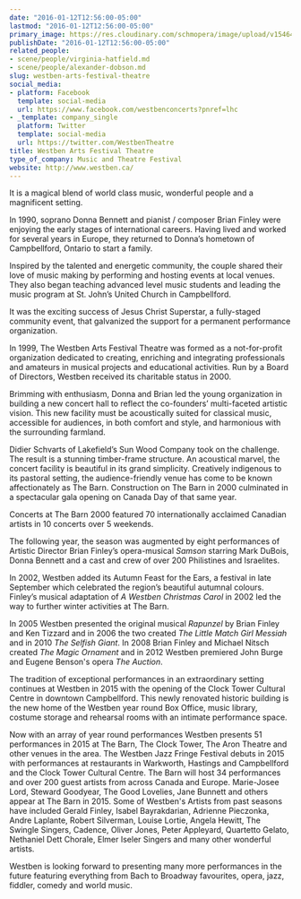 ```yaml
---
date: "2016-01-12T12:56:00-05:00"
lastmod: "2016-01-12T12:56:00-05:00"
primary_image: https://res.cloudinary.com/schmopera/image/upload/v1546481309/media/2019/01/Logo-WestbenArtsFestivalTheatre.png
publishDate: "2016-01-12T12:56:00-05:00"
related_people:
- scene/people/virginia-hatfield.md
- scene/people/alexander-dobson.md
slug: westben-arts-festival-theatre
social_media:
- platform: Facebook
  template: social-media
  url: https://www.facebook.com/westbenconcerts?pnref=lhc
- _template: company_single
  platform: Twitter
  template: social-media
  url: https://twitter.com/WestbenTheatre
title: Westben Arts Festival Theatre
type_of_company: Music and Theatre Festival
website: http://www.westben.ca/
---
```

It is a magical blend of world class music, wonderful people and a magnificent setting.

In 1990, soprano Donna Bennett and pianist / composer Brian Finley were enjoying the early stages of international careers. Having lived and worked for several years in Europe, they returned to Donna’s hometown of Campbellford, Ontario to start a family.

Inspired by the talented and energetic community, the couple shared their love of music making by performing and hosting events at local venues. They also began teaching advanced level music students and leading the music program at St. John’s United Church in Campbellford.

It was the exciting success of Jesus Christ Superstar, a fully-staged community event, that galvanized the support for a permanent performance organization.

In 1999, The Westben Arts Festival Theatre was formed as a not-for-profit organization dedicated to creating, enriching and integrating professionals and amateurs in musical projects and educational activities. Run by a Board of Directors, Westben received its charitable status in 2000.

Brimming with enthusiasm, Donna and Brian led the young organization in building a new concert hall to reflect the co-founders’ multi-faceted artistic vision. This new facility must be acoustically suited for classical music, accessible for audiences, in both comfort and style, and harmonious with the surrounding farmland.

Didier Schvarts of Lakefield’s Sun Wood Company took on the challenge. The result is a stunning timber-frame structure. An acoustical marvel, the concert facility is beautiful in its grand simplicity. Creatively indigenous to its pastoral setting, the audience-friendly venue has come to be known affectionately as The Barn. Construction on The Barn in 2000 culminated in a spectacular gala opening on Canada Day of that same year.

Concerts at The Barn 2000 featured 70 internationally acclaimed Canadian artists in 10 concerts over 5 weekends.

The following year, the season was augmented by eight performances of Artistic Director Brian Finley’s opera-musical *Samson* starring Mark DuBois, Donna Bennett and a cast and crew of over 200 Philistines and Israelites.

In 2002, Westben added its Autumn Feast for the Ears, a festival in late September which celebrated the region’s beautiful autumnal colours. Finley’s musical adaptation of *A Westben Christmas Carol* in 2002 led the way to further winter activities at The Barn.

In 2005 Westben presented the original musical *Rapunzel* by Brian Finley and Ken Tizzard and in 2006 the two created *The Little Match Girl Messiah* and in 2010 *The Selfish Giant*. In 2008 Brian Finley and Michael Nitsch created *The Magic Ornament* and in 2012 Westben premiered John Burge and Eugene Benson's opera *The Auction*. 

The tradition of exceptional performances in an extraordinary setting continues at Westben in 2015 with the opening of the Clock Tower Cultural Centre in downtown Campbellford.  This newly renovated historic building is the new home of the Westben year round Box Office, music library, costume storage and rehearsal rooms with an intimate performance space. 

Now with an array of year round performances Westben presents 51 performances in 2015 at The Barn, The Clock Tower, The Aron Theatre and other venues in the area. The Westben Jazz Fringe Festival debuts in 2015 with performances at restaurants in Warkworth, Hastings and Campbellford and the Clock Tower Cultural Centre.  The Barn will host 34 performances and over 200 guest artists from across Canada and Europe. Marie-Josee Lord, Steward Goodyear, The Good Lovelies, Jane Bunnett and others appear at The Barn in 2015.  Some of Westben's Artists from past seasons have included Gerald Finley, Isabel Bayrakdarian, Adrienne Pieczonka, Andre Laplante, Robert Silverman, Louise Lortie, Angela Hewitt, The Swingle Singers, Cadence, Oliver Jones, Peter Appleyard, Quartetto Gelato, Nethaniel Dett Chorale, Elmer Iseler Singers and many other wonderful artists.

Westben is looking forward to presenting many more performances in the future featuring everything from Bach to Broadway favourites, opera, jazz, fiddler, comedy and world music.